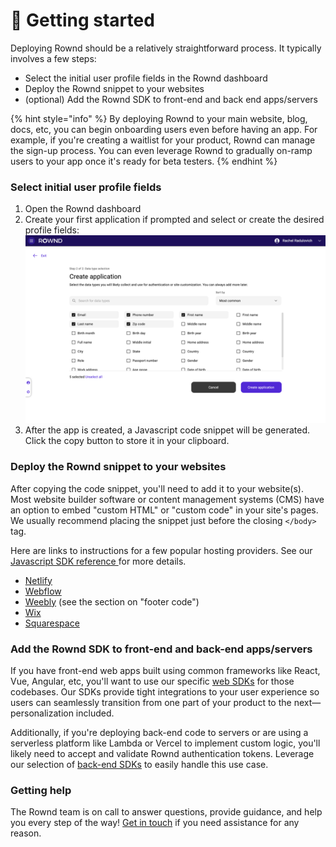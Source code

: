 # 🚀 Getting started

Deploying Rownd should be a relatively straightforward process. It typically involves a few steps:

* Select the initial user profile fields in the Rownd dashboard
* Deploy the Rownd snippet to your websites
* (optional) Add the Rownd SDK to front-end and back end apps/servers

{% hint style="info" %}
By deploying Rownd to your main website, blog, docs, etc, you can begin onboarding users even before having an app. For example, if you're creating a waitlist for your product, Rownd can manage the sign-up process. You can even leverage Rownd to gradually on-ramp users to your app once it's ready for beta testers.
{% endhint %}

### Select initial user profile fields

1. Open the Rownd dashboard
2. Create your first application if prompted and select or create the desired profile fields:\
   ![](<../.gitbook/assets/image (2) (1).png>)
3. After the app is created, a Javascript code snippet will be generated. Click the copy button to store it in your clipboard.

### Deploy the Rownd snippet to your websites

After copying the code snippet, you'll need to add it to your website(s). Most website builder software or content management systems (CMS) have an option to embed "custom HTML" or "custom code" in your site's pages. We usually recommend placing the snippet just before the closing `</body>` tag.

Here are links to instructions for a few popular hosting providers. See our [Javascript SDK reference ](../sdk-reference/web/javascript-browser.md)for more details.

* [Netlify](https://docs.netlify.com/site-deploys/post-processing/snippet-injection/)
* [Webflow](https://university.webflow.com/lesson/custom-code-in-the-head-and-body-tags)
* [Weebly](https://www.weebly.com/app/help/us/en/topics/descriptions-and-keywords) (see the section on "footer code")
* [Wix](https://support.wix.com/en/article/wix-editor-adding-code-to-your-site#embed-custom-code)
* [Squarespace](https://support.squarespace.com/hc/en-us/articles/205815908)

### Add the Rownd SDK to front-end and back-end apps/servers

If you have front-end web apps built using common frameworks like React, Vue, Angular, etc, you'll want to use our specific [web SDKs](broken-reference) for those codebases. Our SDKs provide tight integrations to your user experience so users can seamlessly transition from one part of your product to the next—personalization included.

Additionally, if you're deploying back-end code to servers or are using a serverless platform like Lambda or Vercel to implement custom logic, you'll likely need to accept and validate Rownd authentication tokens. Leverage our selection of [back-end SDKs](broken-reference) to easily handle this use case.

### Getting help

The Rownd team is on call to answer questions, provide guidance, and help you every step of the way! [Get in touch](https://rownd.io/contact) if you need assistance for any reason.
